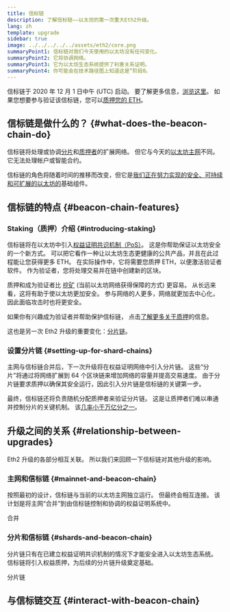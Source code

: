 ```yaml
---
title: 信标链
description: 了解信标链——以太坊的第一次重大Eth2升级。
lang: zh
template: upgrade
sidebar: true
image: ../../../../../assets/eth2/core.png
summaryPoint1: 信标链对我们今天使用的以太坊没有任何变化。
summaryPoint2: 它将协调网络。
summaryPoint3: 它为以太坊生态系统提供了利害关系证明。
summaryPoint4: 你可能会在技术路径图上知道这是“阶段0。
---
```


<UpgradeStatus isShipped date="发货了！">
    信标链于 2020 年 12 月 1 日中午 (UTC) 启动。 要了解更多信息，<a href="https://beaconscan.com/">浏览这里</a>。 如果您想要参与验证该信标链，您可以<a href="/staking/">质押您的 ETH</a>。
</UpgradeStatus>

## 信标链是做什么的？ {#what-does-the-beacon-chain-do}

信标链将处理或协调[分片](/eth2/shard-chains/)和[质押者](/staking/)的扩展网络。 但它与今天的[以太坊主网](/glossary/#mainnet)不同。 它无法处理帐户或智能合约。

信标链的角色将随着时间的推移而改变，但它是[我们正在努力实现的安全、可持续和可扩展的以太坊的](/eth2/vision/)基础组件。

## 信标链的特点 {#beacon-chain-features}

### Staking（质押）介绍 {#introducing-staking}

信标链将在以太坊中引入[权益证明共识机制（PoS）](/developers/docs/consensus-mechanisms/pos/)。 这是你帮助保证以太坊安全的一个新方式。 可以把它看作一种让以太坊生态更健康的公共产品，并且在此过程能让您获得更多 ETH。 在实际操作中，它将需要您质押 ETH，以便激活验证者软件。 作为验证者，您将处理交易并在链中创建新的区块。

质押和成为验证者比 [挖矿](/developers/docs/mining/) (当前以太坊网络获得保障的方式) 更容易。 从长远来看，这将有助于使以太坊更加安全。 参与网络的人更多，网络就更加去中心化，因此面临攻击时也将更安全。

<InfoBanner emoji=":money_bag:">
如果你有兴趣成为验证者并帮助保护信标链， 点击<a href="/staking/">了解更多关于质押</a>的信息。
</InfoBanner>

这也是另一次 Eth2 升级的重要变化：[分片链](/eth2/shard-chains/)。

### 设置分片链 {#setting-up-for-shard-chains}

主网与信标链合并后，下一次升级将在权益证明网络中引入分片链。 这些“分片”将通过将网络扩展到 64 个区块链来增加网络的容量并提高交易速度。 由于分片链要求质押以确保其安全运行，因此引入分片链是信标链的关键第一步。

最终，信标链还将负责随机分配质押者来验证分片链。 这是让质押者们难以串通并控制分片的关键机制。 该[几率小于万亿分之一](https://medium.com/@chihchengliang/minimum-committee-size-explained-67047111fa20)。

## 升级之间的关系 {#relationship-between-upgrades}

Eth2 升级的各部分相互关联。 所以我们来回顾一下信标链对其他升级的影响。

### 主网和信标链 {#mainnet-and-beacon-chain}

按照最初的设计，信标链与当前的以太坊主网独立运行。 但最终会相互连接。 该计划是将主网“合并”到由信标链控制和协调的权益证明系统中。

<ButtonLink to="/eth2/merge/">合并</ButtonLink>

### 分片和信标链 {#shards-and-beacon-chain}

分片链只有在已建立权益证明共识机制的情况下才能安全进入以太坊生态系统。 信标链将引入权益质押，为后续的分片链升级奠定基础。

<ButtonLink to="/eth2/shard-chains/">分片链</ButtonLink>

<Divider />

## 与信标链交互 {#interact-with-beacon-chain}

<Eth2BeaconChainActions />
